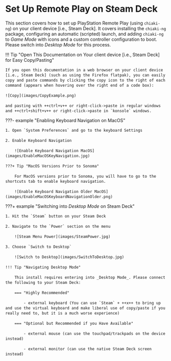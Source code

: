 # Set Up Remote Play on Steam Deck

This section covers how to set up PlayStation Remote Play (using `chiaki-ng`) on your client device [i.e., Steam Deck]. It covers installing the `chiaki-ng` package, configuring an automatic (scripted) launch, and adding `chiaki-ng` to _Game Mode_ with icons and a custom controller configuration to boot. Please switch into _Desktop Mode_ for this process.

!!! Tip "Open This Documentation on Your client device [i.e., Steam Deck] for Easy Copy/Pasting"

    If you open this documentation in a web browser on your client device [i.e., Steam Deck] (such as using the Firefox flatpak), you can easily copy and paste commands by clicking the copy icon to the right of each command (appears when hovering over the right end of a code box):

    ![Copy](images/CopyExample.png)

    and pasting with ++ctrl+v++ or right-click->paste in regular windows and ++ctrl+shift+v++ or right-click->paste in `konsole` windows.

???- example "Enabling Keyboard Navigation on MacOS"

    1. Open `System Preferences` and go to the keyboard Settings

    2. Enable Keyboard Navigation

        ![Enable Keyboard Navigation MacOS](images/EnableMacOSKeyNavigation.jpg)

    ???+ Tip "MacOS Versions Prior to Sonoma"

        For MacOS versions prior to Sonoma, you will have to go to the shortcuts tab to enable keyboard navigation.

        ![Enable Keyboard Navigation Older MacOS](images/EnableMacOSKeyboardNavigationOlder.png)

???+ example "Switching into _Desktop Mode_ on Steam Deck"

    1. Hit the `Steam` button on your Steam Deck

    2. Navigate to the `Power` section on the menu

        ![Steam Menu Power](images/SteamPower.jpg)

    3. Choose `Switch to Desktop`

        ![Switch to Desktop](images/SwitchToDesktop.jpg)

    !!! Tip "Navigating Desktop Mode"

        This install requires entering into _Desktop Mode_. Please connect the following to your Steam Deck:
        
        === "Highly Recommended"

            - external keyboard (You can use `Steam` + ++x++ to bring up and use the virtual keyboard and make liberal use of copy/paste if you really need to, but it is a much worse experience)

        === "Optional but Recommended if you Have Available"
        
            - external mouse (can use the touchpad/trackpads on the device instead) 
            
            - external monitor (can use the native Steam Deck screen instead)